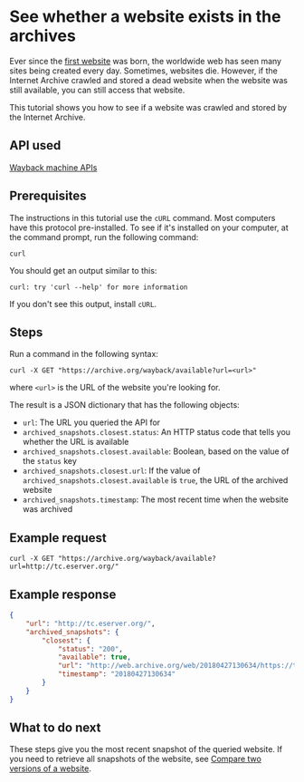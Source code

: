 # See whether a website exists in the archives

Ever since the [first website](http://info.cern.ch/hypertext/WWW/TheProject.html) was born, the worldwide web has seen many sites being created every day. Sometimes, websites die. However, if the Internet Archive crawled and stored a dead website when the website was still available, you can still access that website.

This tutorial shows you how to see if a website was crawled and stored by the Internet Archive.

## API used 

[Wayback machine APIs](https://archive.org/help/wayback_api.php)

## Prerequisites

The instructions in this tutorial use the `cURL` command. Most computers have this protocol pre-installed. To see if it's installed on your computer, at the command prompt, run the following command: 

```terminal
curl
```

You should get an output similar to this:

```terminal
curl: try 'curl --help' for more information
```

If you don't see this output, install `cURL`.

## Steps

Run a command in the following syntax: 

```terminal
curl -X GET "https://archive.org/wayback/available?url=<url>"
```
where `<url>` is the URL of the website you're looking for.

The result is a JSON dictionary that has the following objects:

- `url`: The URL you queried the API for
- `archived_snapshots.closest.status`: An HTTP status code that tells you whether the URL is available
- `archived_snapshots.closest.available`: Boolean, based on the value of the `status` key
- `archived_snapshots.closest.url`: If the value of `archived_snapshots.closest.available` is `true`, the URL of the archived website
- `archived_snapshots.timestamp`: The most recent time when the website was archived

## Example request

```terminal
curl -X GET "https://archive.org/wayback/available?url=http://tc.eserver.org/"
```

## Example response

```json
{
    "url": "http://tc.eserver.org/",
    "archived_snapshots": {
        "closest": {
            "status": "200",
            "available": true,
            "url": "http://web.archive.org/web/20180427130634/https://tc.eserver.org/",
            "timestamp": "20180427130634"
        }
    }
}
```

## What to do next

These steps give you the most recent snapshot of the queried website. If you need to retrieve all snapshots of the website, see [Compare two versions of a website](tutorial-compare-snapshot-wayback.md).